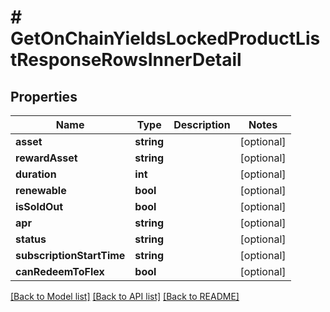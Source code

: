 # # GetOnChainYieldsLockedProductListResponseRowsInnerDetail

## Properties

Name | Type | Description | Notes
------------ | ------------- | ------------- | -------------
**asset** | **string** |  | [optional]
**rewardAsset** | **string** |  | [optional]
**duration** | **int** |  | [optional]
**renewable** | **bool** |  | [optional]
**isSoldOut** | **bool** |  | [optional]
**apr** | **string** |  | [optional]
**status** | **string** |  | [optional]
**subscriptionStartTime** | **string** |  | [optional]
**canRedeemToFlex** | **bool** |  | [optional]

[[Back to Model list]](../../README.md#models) [[Back to API list]](../../README.md#endpoints) [[Back to README]](../../README.md)

